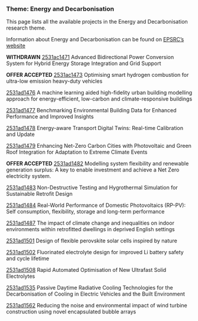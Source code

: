 ### Theme: Energy and Decarbonisation

This page lists all the available projects in the Energy and Decarbonisation research theme.

Information about Energy and Decarbonisation can be found on [EPSRC’s website](https://www.ukri.org/what-we-offer/browse-our-areas-of-investment-and-support/energy-theme/)

**WITHDRAWN** [2531ac1471](../projects/2531ac1471.md) Advanced Bidirectional Power Conversion System for Hybrid Energy Storage Integration and Grid Support

**OFFER ACCEPTED** [2531ac1473](../projects/2531ac1473.md) Optimising smart hydrogen combustion for ultra-low emission heavy-duty vehicles

[2531ad1476](../projects/2531ad1476.md) A machine learning aided high-fidelity urban building modelling approach for energy-efficient, low-carbon and climate-responsive buildings

[2531ad1477](../projects/2531ad1477.md) Benchmarking Environmental Building Data for Enhanced Performance and Improved Insights

[2531ad1478](../projects/2531ad1478.md) Energy-aware Transport Digital Twins: Real-time Calibration and Update

[2531ad1479](../projects/2531ad1479.md) Enhancing Net-Zero Carbon Cities with Photovoltaic and Green Roof Integration for Adaptation to Extreme Climate Events

**OFFER ACCEPTED** [2531ad1482](../projects/2531ad1482.md) Modelling system flexibility and renewable generation surplus: A key to enable investment and achieve a Net Zero electricity system.

[2531ad1483](../projects/2531ad1483.md) Non-Destructive Testing and Hygrothermal Simulation for Sustainable Retrofit Design

[2531ad1484](../projects/2531ad1484.md) Real-World Performance of Domestic Photovoltaics (RP-PV):  Self consumption, flexibility, storage and long-term performance

[2531ad1487](../projects/2531ad1487.md) The impact of climate change and inequalities on indoor environments within retrofitted dwellings in deprived English settings

[2531ad1501](../projects/2531ad1501.md) Design of flexible perovskite solar cells inspired by nature

[2531ad1502](../projects/2531ad1502.md) Fluorinated electrolyte design for improved Li battery safety and cycle lifetime

[2531ad1508](../projects/2531ad1508.md) Rapid Automated Optimisation of New Ultrafast Solid Electrolytes

[2531ad1535](../projects/2531ad1535.md) Passive Daytime Radiative Cooling Technologies for the Decarbonisation of Cooling in Electric Vehicles and the Built Environment

[2531ad1562](../projects/2531ad1562.md) Reducing the noise and environmental impact of wind turbine construction using novel encapsulated bubble arrays

